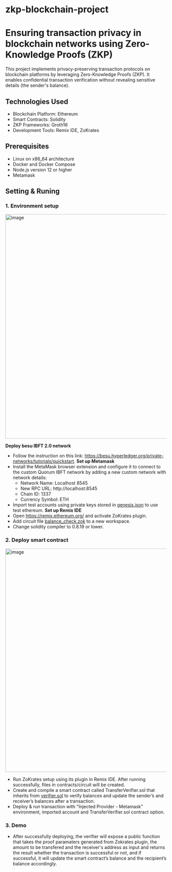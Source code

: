 # zkp-blockchain-project
# Ensuring transaction privacy in blockchain networks using Zero-Knowledge Proofs (ZKP)

This project implements privacy-preserving transaction protocols on blockchain platforms by leveraging Zero-Knowledge Proofs (ZKP). It enables confidential transaction verification without revealing sensitive details (the sender's balance).

## Technologies Used
- Blockchain Platform: Ethereum
- Smart Contracts: Solidity
- ZKP Frameworks: Groth16
- Development Tools: Remix IDE, ZoKrates

## Prerequisites
- Linux on x86_64 architecture
- Docker and Docker Compose
- Node.js version 12 or higher
- Metamask

## Setting & Runing

### 1. Environment setup

<img width="1445" height="699" alt="image" src="https://github.com/user-attachments/assets/c4b213bf-44dc-49bf-86dd-32f242932e70" />

  **Deploy besu IBFT 2.0 network**
  - Follow the instruction on this link: https://besu.hyperledger.org/private-networks/tutorials/quickstart. 
  **Set up Metamask**
  - Install the MetaMask browser extension and configure it to connect to the custom Quorum IBFT network by adding a new custom network with network details:
     + Network Name: Localhost 8545
     + New RPC URL: http://localhost:8545
     + Chain ID: 1337
     + Currency Symbol: ETH
  - Import test accounts using private keys stored in [genesis.json](quorum-test-network/config/besu/genesis.json) to use test ethereum.
  **Set up Remix IDE**
  - Open https://remix.ethereum.org/ and activate ZoKrates plugin.
  - Add circuit file [balance_check.zok](contracts/circuit/balance_check.zok) to a new workspace.
  - Change solidity compiler to 0.8.19 or lower.
### 2. Deploy smart contract

<img width="1056" height="696" alt="image" src="https://github.com/user-attachments/assets/97b4c1c5-87e2-444e-920e-4ba4eed4bb11" />

  - Run ZoKrates setup using its plugin in Remix IDE. After running successfully, files in contracts/circuit will be created.
  - Create and compile a smart contract called TransferVerifier.sol that inherits from [verifier.sol](contracts/circuit/verifier.sol) to verify balances and update the sender’s and receiver’s balances after a transaction.
  - Deploy & run transaction with "Injected Provider - Metamask" environment, imported account and TransferVerifier.sol contract option.
### 3. Demo 
  - After successfully deploying, the verifier will expose a public function that takes the proof paramaters generated from Zokrates plugin, the amount to be transfered and the receiver's address as input and returns the result whether the transaction is successful or not, and if successful, it will update the smart contract’s balance and the recipient’s balance accordingly.

